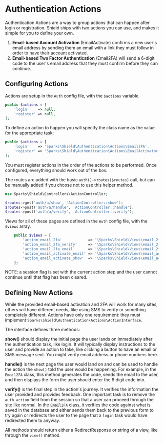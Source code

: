 # Authentication Actions

Authentication Actions are a way to group actions that can happen after login or registration.
Shield ships with two actions you can use, and makes it simple for you to define your own.

1. **Email-based Account Activation** (EmailActivate) confirms a new user's email address by
   sending them an email with a link they must follow in order to have their account activated.
2. **Email-based Two Factor Authentication** (Email2FA) will send a 6-digit code to the user's
    email address that they must confirm before they can continue.

## Configuring Actions

Actions are setup in the `Auth` config file, with the `$actions` variable.

```php
public $actions = [
    'login'    => null,
    'register' => null,
];
```

To define an action to happen you will specify the class name as the value for the appropriate task:

```php
public $actions = [
    'login'    => 'Sparks\Shield\Authentication\Actions\Email2FA',
    'register' => 'Sparks\Shield\Authentication\Actions\EmailActivator',
];
```

You must register actions in the order of the actions to be performed.
Once configured, everything should work out of the box.

The routes are added with the basic `auth()->routes($routes)`
call, but can be manually added if you choose not to use this helper method.

```php
use Sparks\Shield\Controllers\ActionController;

$routes->get('auth/a/show', 'ActionController::show');
$routes->post('auth/a/handle', 'ActionController::handle');
$routes->post('auth/a/verify', 'ActionController::verify');
```

Views for all of these pages are defined in the `Auth` config file, with the `$views` array.

```php
    public $views = [
        'action_email_2fa'            => '\Sparks\Shield\Views\email_2fa_show',
        'action_email_2fa_verify'     => '\Sparks\Shield\Views\email_2fa_verify',
        'action_email_2fa_email'      => '\Sparks\Shield\Views\email_2fa_email',
        'action_email_activate_email' => '\Sparks\Shield\Views\email_activate_email',
        'action_email_activate_show'  => '\Sparks\Shield\Views\email_activate_show',
    ];
```

NOTE: a session flag is set with the current action step and the user cannot continue until that
flag has been cleared.

## Defining New Actions

While the provided email-based activation and 2FA will work for many sites, others will have different
needs, like using SMS to verify or something completely different. Actions have only one requirement:
they must implement `Sparks\Shield\Authentication\Actions\ActionInterface`.

The interface defines three methods:

**show()** should display the initial page the user lands on immediately after the authentication task,
like login. It will typically display instructions to the user and provide an action to take, like
clicking a button to have an email or SMS message sent. You might verify email address or phone numbers
here.

**handle()** is the next page the user would land on and can be used to handle the action the `show()`
told the user would be happening. For example, in the `Email2FA` class, this method generates the code,
sends the email to the user, and then displays the form the user should enter the 6 digit code into.

**verify()** is the final step in the action's journey. It verifies the information the user provided
and provides feedback. One important task is to remove the `auth_action` field from the session so
that a user can proceed through the site like normal. In the `Email2FA` class, it verifies the code
against what is saved in the database and either sends them back to the previous form to try again
or redirects the user to the page that a `login` task would have redirected them to anyway.

All methods should return either a RedirectResponse or string of a view, like through the `view()` method.
